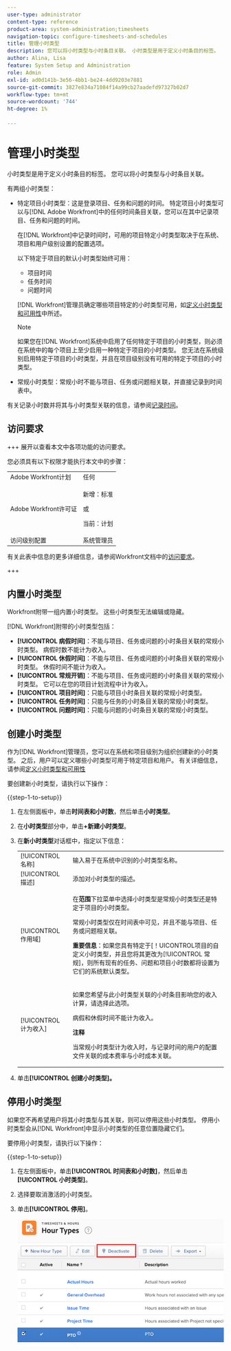 ```yaml
---
user-type: administrator
content-type: reference
product-area: system-administration;timesheets
navigation-topic: configure-timesheets-and-schedules
title: 管理小时类型
description: 您可以将小时类型与小时条目关联。 小时类型是用于定义小时条目的标签。
author: Alina, Lisa
feature: System Setup and Administration
role: Admin
exl-id: ad0d141b-3e56-4bb1-be24-4dd9203e7881
source-git-commit: 3827e834a71084f14a99cb27aadefd97327b02d7
workflow-type: tm+mt
source-wordcount: '744'
ht-degree: 1%

---
```


# 管理小时类型

<!--Audited: 05/2025-->

<!--Audited: 07/2024-->

<!--DON'T DELETE, DRAFT OR HIDE THIS ARTICLE. IT IS LINKED TO THE PRODUCT, THROUGH THE CONTEXT SENSITIVE HELP LINKS. 
**Linked to Creating Billing Record-->

小时类型是用于定义小时条目的标签。 您可以将小时类型与小时条目关联。

有两组小时类型：

* 特定项目小时类型：这是登录项目、任务和问题的时间。 特定项目小时类型可以与[!DNL Adobe Workfront]中的任何时间条目关联，您可以在其中记录项目、任务和问题的时间。

  在[!DNL Workfront]中记录时间时，可用的项目特定小时类型取决于在系统、项目和用户级别设置的配置选项。

  以下特定于项目的默认小时类型始终可用：

   * 项目时间
   * 任务时间
   * 问题时间

  [!DNL Workfront]管理员确定哪些项目特定的小时类型可用，如[定义小时类型和可用性](../../../timesheets/create-and-manage-timesheets/define-hour-types-and-availability.md)中所述。

  >[!NOTE]
  >
  >如果您在[!DNL Workfront]系统中启用了任何特定于项目的小时类型，则必须在系统中的每个项目上至少启用一种特定于项目的小时类型。 您无法在系统级别启用特定于项目的小时类型，并且在项目级别没有可用的特定于项目的小时类型。

* 常规小时类型：常规小时不能与项目、任务或问题相关联，并直接记录到时间表中。

有关记录小时数并将其与小时类型关联的信息，请参阅[记录时间](/help/quicksilver/timesheets/create-and-manage-timesheets/log-time.md)。

## 访问要求

+++ 展开以查看本文中各项功能的访问要求。

您必须具有以下权限才能执行本文中的步骤：

<table style="table-layout:auto"> 
 <col> 
 <col> 
 <tbody> 
  <tr> 
   <td role="rowheader">Adobe Workfront计划</td> 
   <td>任何</td> 
  </tr> 
  <tr> 
   <td role="rowheader">Adobe Workfront许可证</td> 
   <td> <p>新增：标准</p>
   <p>或</p>
   <p>当前：计划</p></td> 
  </tr> 
  <tr> 
   <td role="rowheader">访问级别配置</td> 
   <td>系统管理员</td>
  </tr> 
 </tbody> 
</table>

有关此表中信息的更多详细信息，请参阅Workfront文档中的[访问要求](/help/quicksilver/administration-and-setup/add-users/access-levels-and-object-permissions/access-level-requirements-in-documentation.md)。

+++

## 内置小时类型

Workfront附带一组内置小时类型。 这些小时类型无法编辑或隐藏。

[!DNL Workfront]附带的小时类型包括：

* **[!UICONTROL 病假时间]**：不能与项目、任务或问题的小时条目关联的常规小时类型。 病假时数不能计为收入。
* **[!UICONTROL 休假时间]**：不能与项目、任务或问题的小时条目关联的常规小时类型。 休假时间不能计为收入。
* **[!UICONTROL 常规开销]**：不能与项目、任务或问题的小时条目关联的常规小时类型。 它可以在您的项目计划流程中计为收入。
* **[!UICONTROL 项目时间]**：只能与项目小时条目关联的常规小时类型。
* **[!UICONTROL 任务时间]**：只能与任务的小时条目关联的常规小时类型。
* **[!UICONTROL 问题时间]**：只能与问题的小时条目关联的常规小时类型。

## 创建小时类型

作为[!DNL Workfront]管理员，您可以在系统和项目级别为组织创建新的小时类型。 之后，用户可以定义哪些小时类型可用于特定项目和用户。 有关详细信息，请参阅[定义小时类型和可用性](../../../timesheets/create-and-manage-timesheets/define-hour-types-and-availability.md)

要创建新小时类型，请执行以下操作：

{{step-1-to-setup}}

1. 在左侧面板中，单击&#x200B;**时间表和小时数**，然后单击&#x200B;**小时类型**。

1. 在&#x200B;**小时类型**&#x200B;部分中，单击&#x200B;**+新建小时类型**。
1. 在&#x200B;**新小时类型**&#x200B;对话框中，指定以下信息：

   <table style="table-layout:auto"> 
    <col> 
    <col> 
    <tbody> 
     <tr> 
      <td role="rowheader">[!UICONTROL 名称]</td> 
      <td>输入易于在系统中识别的小时类型名称。</td> 
     </tr> 
     <tr> 
      <td role="rowheader">[!UICONTROL 描述]</td> 
      <td>添加对小时类型的描述。</td> 
     </tr> 
     <tr> 
      <td role="rowheader">[!UICONTROL 作用域]</td> 
      <td> <p>在<strong>范围</strong>下拉菜单中选择小时类型是常规小时类型还是特定于项目的小时类型。</p> <p>常规小时类型仅在时间表中可见，并且不能与项目、任务或问题相关联。</p> <p><b>重要信息</b>：如果您具有特定于&lbrack;！UICONTROL项目的自定义小时类型，并且您将其更改为[!UICONTROL 常规]，则所有现有的任务、问题和项目小时数都将设置为它们的系统默认类型。</p> </td> 
     </tr> 
     <tr> 
      <td role="rowheader">[!UICONTROL 计为收入]</td> 
      <td><p>如果您希望与此小时类型关联的小时条目影响您的收入计算，请选择此选项。</p>
      <p>病假和休假时间不能计为收入。</p>
      <p><b>注释</b></p>
      <p>当常规小时类型计为收入时，与记录时间的用户的配置文件关联的成本费率与小时成本关联。  
      </td> 
     </tr> 
    </tbody> 
   </table>

1. 单击&#x200B;**[!UICONTROL 创建小时类型]。**

## 停用小时类型

如果您不再希望用户将其小时类型与其关联，则可以停用这些小时类型。 停用小时类型会从[!DNL Workfront]中显示小时类型的任意位置隐藏它们。

要停用小时类型，请执行以下操作：

{{step-1-to-setup}}

1. 在左侧面板中，单击&#x200B;**[!UICONTROL 时间表和小时数]**，然后单击&#x200B;**[!UICONTROL 小时类型]**。

1. 选择要取消激活的小时类型。

1. 单击&#x200B;**[!UICONTROL 停用]**。

   ![停用按钮](assets/deactivate-button.png)
